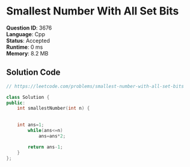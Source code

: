 # Smallest Number With All Set Bits

**Question ID**: 3676  
**Language**: Cpp  
**Status**: Accepted  
**Runtime**: 0 ms  
**Memory**: 8.2 MB  

## Solution Code
```cpp
// https://leetcode.com/problems/smallest-number-with-all-set-bits

class Solution {
public:
    int smallestNumber(int n) {

        
    int ans=1;
        while(ans<=n)
            ans=ans*2;

        return ans-1;
    }
};
```
